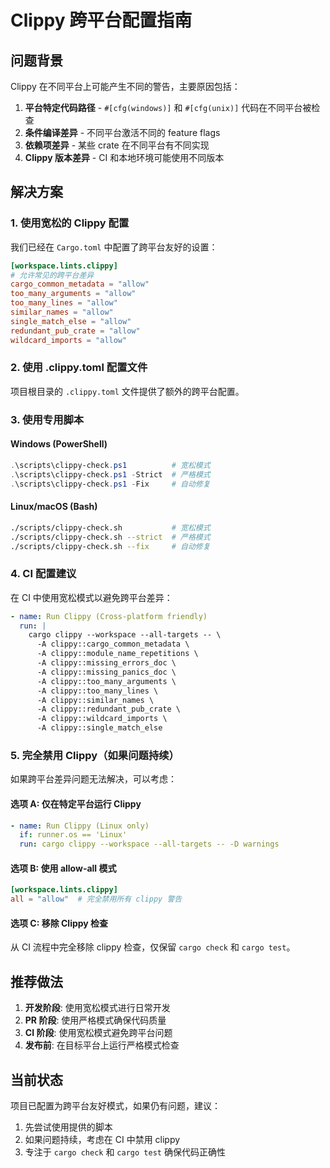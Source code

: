 # Clippy 跨平台配置指南

## 问题背景

Clippy 在不同平台上可能产生不同的警告，主要原因包括：

1. **平台特定代码路径** - `#[cfg(windows)]` 和 `#[cfg(unix)]` 代码在不同平台被检查
2. **条件编译差异** - 不同平台激活不同的 feature flags
3. **依赖项差异** - 某些 crate 在不同平台有不同实现
4. **Clippy 版本差异** - CI 和本地环境可能使用不同版本

## 解决方案

### 1. 使用宽松的 Clippy 配置

我们已经在 `Cargo.toml` 中配置了跨平台友好的设置：

```toml
[workspace.lints.clippy]
# 允许常见的跨平台差异
cargo_common_metadata = "allow"
too_many_arguments = "allow"
too_many_lines = "allow"
similar_names = "allow"
single_match_else = "allow"
redundant_pub_crate = "allow"
wildcard_imports = "allow"
```

### 2. 使用 .clippy.toml 配置文件

项目根目录的 `.clippy.toml` 文件提供了额外的跨平台配置。

### 3. 使用专用脚本

#### Windows (PowerShell)
```powershell
.\scripts\clippy-check.ps1          # 宽松模式
.\scripts\clippy-check.ps1 -Strict  # 严格模式
.\scripts\clippy-check.ps1 -Fix     # 自动修复
```

#### Linux/macOS (Bash)
```bash
./scripts/clippy-check.sh           # 宽松模式
./scripts/clippy-check.sh --strict  # 严格模式
./scripts/clippy-check.sh --fix     # 自动修复
```

### 4. CI 配置建议

在 CI 中使用宽松模式以避免跨平台差异：

```yaml
- name: Run Clippy (Cross-platform friendly)
  run: |
    cargo clippy --workspace --all-targets -- \
      -A clippy::cargo_common_metadata \
      -A clippy::module_name_repetitions \
      -A clippy::missing_errors_doc \
      -A clippy::missing_panics_doc \
      -A clippy::too_many_arguments \
      -A clippy::too_many_lines \
      -A clippy::similar_names \
      -A clippy::redundant_pub_crate \
      -A clippy::wildcard_imports \
      -A clippy::single_match_else
```

### 5. 完全禁用 Clippy（如果问题持续）

如果跨平台差异问题无法解决，可以考虑：

#### 选项 A: 仅在特定平台运行 Clippy
```yaml
- name: Run Clippy (Linux only)
  if: runner.os == 'Linux'
  run: cargo clippy --workspace --all-targets -- -D warnings
```

#### 选项 B: 使用 allow-all 模式
```toml
[workspace.lints.clippy]
all = "allow"  # 完全禁用所有 clippy 警告
```

#### 选项 C: 移除 Clippy 检查
从 CI 流程中完全移除 clippy 检查，仅保留 `cargo check` 和 `cargo test`。

## 推荐做法

1. **开发阶段**: 使用宽松模式进行日常开发
2. **PR 阶段**: 使用严格模式确保代码质量
3. **CI 阶段**: 使用宽松模式避免跨平台问题
4. **发布前**: 在目标平台上运行严格模式检查

## 当前状态

项目已配置为跨平台友好模式，如果仍有问题，建议：

1. 先尝试使用提供的脚本
2. 如果问题持续，考虑在 CI 中禁用 clippy
3. 专注于 `cargo check` 和 `cargo test` 确保代码正确性
